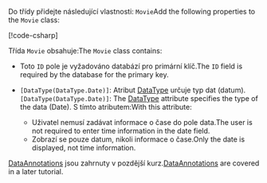 <!-- THIS INCLUDE USED BY MVC AND RP -->
<span data-ttu-id="9f111-101">Do třídy přidejte následující vlastnosti: `Movie`</span><span class="sxs-lookup"><span data-stu-id="9f111-101">Add the following properties to the `Movie` class:</span></span>

[!code-csharp[](~/tutorials/razor-pages/razor-pages-start/sample/RazorPagesMovie22/Models/Movie.cs?name=snippet1)]

<span data-ttu-id="9f111-102">Třída `Movie` obsahuje:</span><span class="sxs-lookup"><span data-stu-id="9f111-102">The `Movie` class contains:</span></span>

* <span data-ttu-id="9f111-103">Toto `ID` pole je vyžadováno databází pro primární klíč.</span><span class="sxs-lookup"><span data-stu-id="9f111-103">The `ID` field is required by the database for the primary key.</span></span>
* <span data-ttu-id="9f111-104">`[DataType(DataType.Date)]`: Atribut [DataType](xref:System.ComponentModel.DataAnnotations.DataTypeAttribute) určuje typ dat (datum).</span><span class="sxs-lookup"><span data-stu-id="9f111-104">`[DataType(DataType.Date)]`:  The [DataType](xref:System.ComponentModel.DataAnnotations.DataTypeAttribute) attribute specifies the type of the data (Date).</span></span> <span data-ttu-id="9f111-105">S tímto atributem:</span><span class="sxs-lookup"><span data-stu-id="9f111-105">With this attribute:</span></span>

  * <span data-ttu-id="9f111-106">Uživatel nemusí zadávat informace o čase do pole data.</span><span class="sxs-lookup"><span data-stu-id="9f111-106">The user is not required to enter time information in the date field.</span></span>
  * <span data-ttu-id="9f111-107">Zobrazí se pouze datum, nikoli informace o čase.</span><span class="sxs-lookup"><span data-stu-id="9f111-107">Only the date is displayed, not time information.</span></span>

<span data-ttu-id="9f111-108">[DataAnnotations](/dotnet/api/system.componentmodel.dataannotations) jsou zahrnuty v pozdější kurz.</span><span class="sxs-lookup"><span data-stu-id="9f111-108">[DataAnnotations](/dotnet/api/system.componentmodel.dataannotations) are covered in a later tutorial.</span></span>
